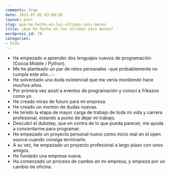 ```yaml
---
comments: true
date: 2012-07-01 03:00:26
layout: post
slug: que-he-hecho-en-los-ultimos-seis-meses
title: ¿Qué he hecho en los últimos seis meses?
wordpress_id: 70
categories:
- Vida
---
```

	
- He empezado a aprender dos lenguajes nuevos de programación (Cocoa Mobile / Python).
- Me he planteado un par de retos personales -que probablemente no cumpla este año...-.
- He solventado una duda existencial que me venía mordiendo hace muchos años.
- Por primera vez asistí a eventos de programación y conocí a frikazos como yo.
- He creado miras de futuro para mi empresa.
- He creado un montón de dudas nuevas.
- He tenido la etapa de mayor carga de trabajo de toda mi vida y carrera profesional, estando a punto de dejar mi trabajo.
- Descubrí el dubstep, que en contra de lo que pueda parecer, me ayuda a concentarme para programar.
- He empezado un proyecto personal nuevo como inicio real en el open source cuando consiga terminarlo.
- A su vez, he empezado un proyecto profesional a largo plazo con unos amigos.
- He fundado una empresa nueva.
- Ha comenzado un proceso de cambio en mi empresa, y empieza por un cambio de oficina.